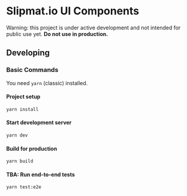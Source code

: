 # Slipmat.io UI Components

Warning: this project is under active development and not intended for public use yet. **Do not use in production.**

## Developing

### Basic Commands

You need `yarn` (classic) installed.

#### Project setup

```
yarn install
```

#### Start development server

```
yarn dev
```

#### Build for production

```
yarn build
```

#### TBA: Run end-to-end tests

```
yarn test:e2e
```
